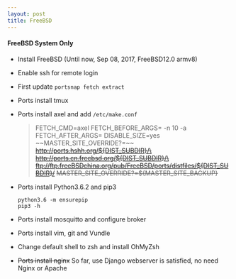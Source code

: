 ```yaml
---
layout: post
title: FreeBSD
---
```


#### FreeBSD System Only

- Install FreeBSD (Until now, Sep 08, 2017, FreeBSD12.0 armv8)
- Enable ssh for remote login
- First update `portsnap fetch extract`
- Ports install tmux
- Ports install axel and add `/etc/make.conf`
  > FETCH_CMD=axel
  > FETCH_BEFORE_ARGS= -n 10 -a
  > FETCH_AFTER_ARGS=
  > DISABLE_SIZE=yes
  > ~~MASTER_SITE_OVERRIDE?=\~~
  > ~~http://ports.hshh.org/${DIST_SUBDIR}/\~~
  > ~~http://ports.cn.freebsd.org/${DIST_SUBDIR}/\~~
  > ~~ftp://ftp.freeBSDchina.org/pub/FreeBSD/ports/distfiles/${DIST_SUBDIR}/~~
  > ~~MASTER_SITE_OVERRIDE?=${MASTER_SITE_BACKUP}~~
- Ports install Python3.6.2 and pip3
  ```shell
  python3.6 -m ensurepip
  pip3 -h
  ```
- Ports install mosquitto and configure broker

- Ports install vim, git and Vundle
- Change default shell to zsh and install OhMyZsh
- ~~Ports install nginx~~
  So far, use Django webserver is satisfied, no need Nginx or Apache
